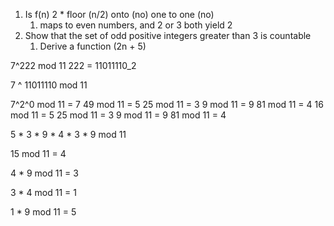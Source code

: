 1. Is f(n) 2 * floor (n/2) onto (no) one to one (no)
	1. maps to even numbers, and 2 or 3 both yield 2
2. Show that the set of odd positive integers greater than 3 is countable
	1. Derive a function (2n + 5)


7^222 mod 11
222 = 11011110_2

7 ^ 11011110 mod 11

7^2^0 mod 11 = 7
49 mod 11 = 5
25 mod 11 = 3
9 mod 11 = 9
81 mod 11 = 4
16 mod 11 = 5
25 mod 11 = 3
9 mod 11 = 9
81 mod 11 = 4

5 * 3 * 9 * 4 * 3 * 9 mod 11

15 mod 11 = 4

4 * 9  mod 11 = 3

3 * 4 mod 11 = 1

1 * 9 mod 11 = 5

